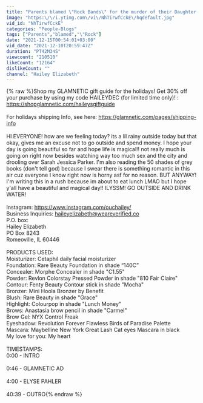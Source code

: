 ```yaml
---
title: "Parents blamed \"Rock Bands\" for the murder of their Daughter instead of Killers: Eylse Pahler"
image: "https:\/\/i.ytimg.com\/vi\/NhTirwfCckE\/hqdefault.jpg"
vid_id: "NhTirwfCckE"
categories: "People-Blogs"
tags: ["Parents","blamed","\"Rock"]
date: "2021-12-15T00:54:01+03:00"
vid_date: "2021-12-10T20:59:47Z"
duration: "PT42M34S"
viewcount: "210510"
likeCount: "12164"
dislikeCount: ""
channel: "Hailey Elizabeth"
---
```

{% raw %}Shop my GLAMNETIC gift guide for the holidays! Get 30% off your purchase by using my code HAILEYDEC (for limited time only)! : <a rel="nofollow" target="blank" href="https://shopglamnetic.com/haileysgiftguide">https://shopglamnetic.com/haileysgiftguide</a><br /><br />For holidays shipping Info, see here: <a rel="nofollow" target="blank" href="https://glamnetic.com/pages/shipping-info">https://glamnetic.com/pages/shipping-info</a><br /><br />HI EVERYONE! how are we feeling today? its a lil rainy outside today but that okay, gives me an excuse not to go outside and spend money. I hope your day is going beautiful so far and hope life is magical!! not really much is going on right now besides watching way too much sex and the city and drooling over Sarah Jessica Parker. I'm also reading the 50 shades of grey books (don't tell god) because I swear there is something romantic in this air cuz everyone I know right now is horny asf for no reason. BUT ANYWAY! I'm writing this in a rush because im about to eat lunch LMAO but I hope y'all have a beautiful and magical day!! ILYSSM! GO OUTSIDE AND DRINK WATER!<br /><br />Instagram: <a rel="nofollow" target="blank" href="https://www.instagram.com/ouchailey/">https://www.instagram.com/ouchailey/</a><br />Business Inquiries: haileyelizabeth@weareverified.co <br />P.O. box: <br />Hailey Elizabeth<br />PO Box 8243<br />Romeoville, IL 60446<br /><br />PRODUCTS USED: <br />Moisturizer: Cetaphil daily facial moisturizer<br />Foundation:  Rare Beauty Foundation in shade “140C”<br />Concealer: Morphe Concealer in shade &quot;C1.55&quot;<br />Powder: Revlon Colorstay Pressed Powder in shade &quot;810 Fair Claire&quot;<br />Contour: Fenty Beauty Contour stick in shade &quot;Mocha&quot;<br />Bronzer: Mini Hoola Bronzer by Benefit<br />Blush: Rare Beauty in shade &quot;Grace&quot;<br />Highlight: Colourpop in shade &quot;Lunch Money&quot;<br />Brows: Anastasia brow pencil in shade &quot;Carmel&quot;<br />Brow Gel: NYX Control Freak<br />Eyeshadow: Revolution Forever Flawless Birds of Paradise Palette <br />Mascara: Maybelline New York Great Lash Cat eyes Mascara in black<br />My love for you: My heart<br /><br />TIMESTAMPS:<br />0:00 - INTRO<br /><br />0:46 - GLAMNETIC AD<br /><br />4:00 - ELYSE PAHLER<br /><br />40:39 - OUTRO{% endraw %}

